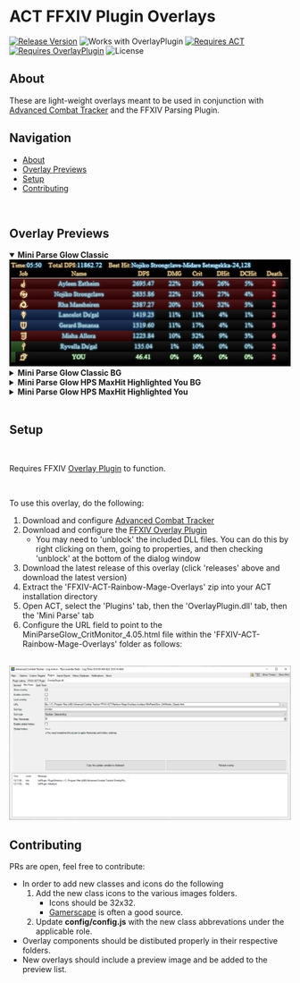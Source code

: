 # ACT FFXIV Plugin Overlays

[![Release Version](https://img.shields.io/github/v/release/awSweeney/FFXIV-ACT-Rainbow-Mage-Overlays)](https://github.com/awSweeney/FFXIV-ACT-Rainbow-Mage-Overlays/releases)
![Works with OverlayPlugin](https://img.shields.io/badge/works%20with-FFXIV%20Endwalker-blue.svg?style=flat)
[![Requires ACT](https://img.shields.io/badge/requires-Advanced%20Combat%20Tracker-blue.svg?style=flat)](https://advancedcombattracker.com/download.php)
[![Requires OverlayPlugin](https://img.shields.io/badge/requires-OverlayPlugin-blue.svg?style=flat)](https://github.com/RainbowMage/OverlayPlugin)
![License](https://img.shields.io/github/license/awSweeney/FFXIV-ACT-Rainbow-Mage-Overlays)


## About
These are light-weight overlays meant to be used in conjunction with [Advanced Combat Tracker](https://advancedcombattracker.com/download.php) and the FFXIV Parsing Plugin.

## Navigation
  - [About](#about)
  - [Overlay Previews](#overlay-previews)
  - [Setup](#setup)
  - [Contributing](#contributing)

<br>

## Overlay Previews

<details open>
<summary style="font-weight:bold">Mini Parse Glow Classic</summary>
<img src="./images/preview/MPG_CritMonitor_Preview.jpg"/>
</details>


<details>
<summary style="font-weight:bold">Mini Parse Glow Classic BG</summary>
<p style="font-style:italic">Created by @Vrandus</p>
<img src="./images/preview/MiniParseGlow_CritMonitor_Classic_BG.png"/>
</details>


<details>
<summary style="font-weight:bold">Mini Parse Glow HPS MaxHit Highlighted You BG</summary>
<p style="font-style:italic">Created by @Vrandus</p>

<img src="./images/preview/MiniParseGlow_HPS_MaxHit_HighlightedYou_BG.png"/>
</details>


<details>
<summary style="font-weight:bold">Mini Parse Glow HPS MaxHit Highlighted You</summary>
<p style="font-style:italic">Created by @Vrandus</p>
<img src="./images/preview/MiniParseGlow_HPS_MaxHit_HighlightedYou.png"/>
</details>


<br>

## Setup

<br>

Requires FFXIV [Overlay Plugin](https://github.com/RainbowMage/OverlayPlugin) to function.

<br>

To use this overlay, do the following:
1. Download and configure [Advanced Combat Tracker](https://advancedcombattracker.com/download.php)
2. Download and configure the [FFXIV Overlay Plugin](https://github.com/RainbowMage/OverlayPlugin/blob/master/README-en.md)
   * You may need to 'unblock' the included DLL files. You can do this by right clicking on them, going to properties, and then checking 'unblock' at the bottom of the dialog window
3. Download the latest release of this overlay (click 'releases' above and download the latest version)
4. Extract the 'FFXIV-ACT-Rainbow-Mage-Overlays' zip into your ACT installation directory
5. Open ACT, select the 'Plugins' tab, then the 'OverlayPlugin.dll' tab, then the 'Mini Parse' tab
6. Configure the URL field to point to the MiniParseGlow_CritMonitor_4.05.html file within the 'FFXIV-ACT-Rainbow-Mage-Overlays' folder as follows:

<br>

<img src="./images/preview/act_miniparse_glow_config.png"/>

<br>

## Contributing

PRs are open, feel free to contribute:

- In order to add new classes and icons do the following
  1. Add the new class icons to the various images folders. 
     * Icons should be 32x32.
     * [Gamerscape](https://ffxiv.gamerescape.com/wiki/Dictionary_of_Icons) is often a good source.
  2. Update **config/config.js** with the new class abbrevations under the applicable role.
- Overlay components should be distibuted properly in their respective folders.
- New overlays should include a preview image and be added to the preview list.
